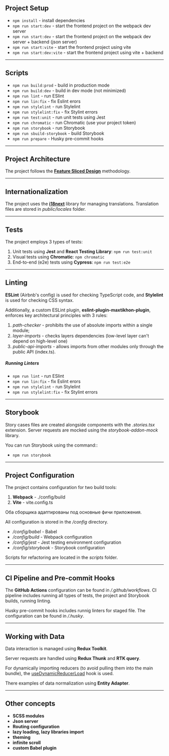 ## Project Setup

- `npm install` - install dependencies
- `npm run start:dev` - start the frontend project on the webpack dev server
- `npm run start:dev` - start the frontend project on the webpack dev server + backend (json server)
- `npm run start:vite` - start the frontend project using vite
- `npm run start:dev:vite` - start the frontend project using vite + backend

----

## Scripts
- `npm run build:prod` - build in production mode
- `npm run build:dev` -  build in dev mode (not minimized)
- `npm run lint` - run ESlint
- `npm run lin:fix` - fix Eslint erors
- `npm run stylelint` - run Stylelint
- `npm run stylelint:fix` - fix Stylint errors
- `npm run test:unit` - run unit tests using Jest
- `npm run chromatic` - run Chromatic (use your project token)
- `npm run storybook` - run Storybook
- `npm run sbuild-storybook` - build Storybook
- `npm run prepare` - Husky pre-commit hooks

----

## Project Architecture

The project follows the **[Feature Sliced Design](https://feature-sliced.design/docs/get-started/overview)** methodology.

----

## Internationalization

The project uses the **[i18next](https://react.i18next.com)** library for managing translations. Translation files are stored in *public/locales* folder.

----

## Tests

The project employs 3 types of tests:
1) Unit tests using **Jest** and **React Testing Library**: `npm run test:unit`
2) Visual tests using **Chromatic**: `npm chromatic`
3) End-to-end (e2e) tests using **Cypress**: `npm run test:e2e`

----

## Linting

**ESLint** (Airbnb's config) is used for checking TypeScript code, and **Stylelint** is used for checking CSS syntax.

Additionally, a custom ESLint plugin, **eslint-plugin-maxtikhon-plugin**, enforces key architectural principles with 3 rules:
1) *path-checker* - prohibits the use of absolute imports within a single module;
2) *layer-imports* - checks layers dependencies (low-level layer can't depend on high-level one)
3) *public-api-imports* - allows imports from other modules only through the public API (index.ts).

##### Running Linters
- `npm run lint` - run ESlint
- `npm run lin:fix` - fix Eslint erors
- `npm run stylelint` - run Stylelint
- `npm run stylelint:fix` - fix Stylint errors

----
## Storybook

Story cases files are created alongside components with the *.stories.tsx* extension. Server requests are mocked using the *storybook-addon-mock* library.

You can run Storybook using the command::
- `npm run storybook`

----

## Project Configuration

The project contains configuration for two build tools:
1. **Webpack** - ./config/build
2. **Vite** - vite.config.ts

Оба сборщика адаптированы под основные фичи приложения.

All configuration is stored in the */config* directory.
- */config/babel* - Babel
- */config/build* - Webpack configuration
- */config/jest* - Jest testing environment configuration
- */config/storybook* - Storybook configuration

Scripts for refactoring are located in the *scripts* folder.

----

## CI Pipeline and Pre-commit Hooks

The **GitHub Actions** configuration can be found in */.github/workflows*. CI pipeline includes running all types of tests, the project and Storybook builds, running linting.

Husky pre-commit hooks includes runnig linters for staged file. The configuration can be found in */.husky*.

----

## Working with Data

Data interaction is managed using **Redux Toolkit**.

Server requests are handled using **Redux Thunk** and **RTK query**.

For dynamically importing reducers (to avoid pulling them into the main bundle), the [useDynamicReducerLoad](/src/shared/lib/hooks/useDynamicReducerLoad.ts) hook is used.

There examples of data normalization using **Entity Adapter**.

----

## Other concepts
- **SCSS modules**
- **Json server**
- **Routing configuration**
- **lazy loading, lazy libraries import**
- **theming**
- **infinite scroll**
- **custom Babel plugin**